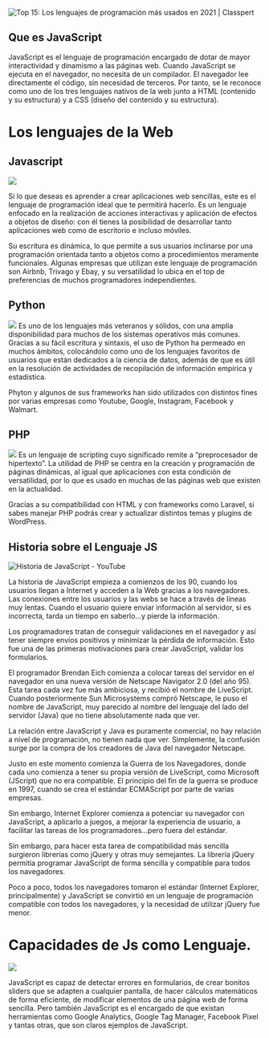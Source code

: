 ![Top 15: Los lenguajes de programación más usados en 2021 | Classpert](https://thumbor.classpert.com/4JH6NFz2nHJqbDi1cvUAno4knSE=/768x0/https%3A%2F%2Fclspt-uploads-prd.s3.us-east-1.amazonaws.com%2Funsigned%2Fpost__lenguajes-de-programacion-mas-usados-javascript-6bea8bc537ddfa2dea3bb497f4552750.jpg)



## Que es JavaScript

JavaScript es el lenguaje de programación encargado de dotar de mayor interactividad y dinamismo a las páginas web. Cuando JavaScript se ejecuta en el navegador, no necesita de un compilador. El navegador lee directamente el código, sin necesidad de terceros. Por tanto, se le reconoce como uno de los tres lenguajes nativos de la web junto a HTML (contenido y su estructura) y a CSS (diseño del contenido y su estructura).

  

# Los lenguajes de la Web

  

## **Javascript**
![](https://www.syloper.com/wp-content/uploads/js.png)

Si lo que deseas es aprender a crear aplicaciones web sencillas, este es el lenguaje de programación ideal que te permitirá hacerlo. Es un lenguaje enfocado en la realización de acciones interactivas y aplicación de efectos a objetos de diseño: con él tienes la posibilidad de desarrollar tanto aplicaciones web como de escritorio e incluso móviles.

  

Su escritura es dinámica, lo que permite a sus usuarios inclinarse por una programación orientada tanto a objetos como a procedimientos meramente funcionales. Algunas empresas que utilizan este lenguaje de programación son Airbnb, Trivago y Ebay, y su versatilidad lo ubica en el top de preferencias de muchos programadores independientes.

  

## **Python**

![](https://i1.wp.com/unaaldia.hispasec.com/wp-content/uploads/2019/09/Captura-de-pantalla-de-2019-09-07-04-06-35.png?fit=983%2C633&ssl=1)
Es uno de los lenguajes más veteranos y sólidos, con una amplia disponibilidad para muchos de los sistemas operativos más comunes. Gracias a su fácil escritura y sintaxis, el uso de Python ha permeado en muchos ámbitos, colocándolo como uno de los lenguajes favoritos de usuarios que están dedicados a la ciencia de datos, además de que es útil en la resolución de actividades de recopilación de información empírica y estadística.

  

Phyton y algunos de sus frameworks han sido utilizados con distintos fines por varias empresas como Youtube, Google, Instagram, Facebook y Walmart.

  
  
  

## **PHP**

![](https://cosasdedevs.com/media/sections/images/python.png)
Es un lenguaje de scripting cuyo significado remite a “preprocesador de hipertexto”. La utilidad de PHP se centra en la creación y programación de páginas dinámicas, al igual que aplicaciones con esta condición de versatilidad, por lo que es usado en muchas de las páginas web que existen en la actualidad.

  

Gracias a su compatibilidad con HTML y con frameworks como Laravel, si sabes manejar PHP podrás crear y actualizar distintos temas y plugins de WordPress.

  
  
  
  

## Historia sobre el Lenguaje JS

  ![Historia de JavaScript - YouTube](https://i.ytimg.com/vi/i18gWXhv5aA/maxresdefault.jpg)

La historia de JavaScript empieza a comienzos de los 90, cuando los usuarios llegan a Internet y acceden a la Web gracias a los navegadores. Las conexiones entre los usuarios y las webs se hace a través de líneas muy lentas. Cuando el usuario quiere enviar información al servidor, si es incorrecta, tarda un tiempo en saberlo…y pierde la información.

  

Los programadores tratan de conseguir validaciones en el navegador y así tener siempre envíos positivos y minimizar la pérdida de información. Esto fue una de las primeras motivaciones para crear JavaScript, validar los formularios.

  

El programador Brendan Eich comienza a colocar tareas del servidor en el navegador en una nueva versión de Netscape Navigator 2.0 (del año 95). Esta tarea cada vez fue más ambiciosa, y recibió el nombre de LiveScript. Cuando posteriormente Sun Microsystems compró Netscape, le puso el nombre de JavaScript, muy parecido al nombre del lenguaje del lado del servidor (Java) que no tiene absolutamente nada que ver.

  

La relación entre JavaScript y Java es puramente comercial, no hay relación a nivel de programación, no tienen nada que ver. Simplemente, la confusión surge por la compra de los creadores de Java del navegador Netscape.

Justo en este momento comienza la Guerra de los Navegadores, donde cada uno comienza a tener su propia versión de LiveScript, como Microsoft (JScript) que no era compatible. El principio del fin de la guerra se produce en 1997, cuando se crea el estándar ECMAScript por parte de varias empresas.

  

Sin embargo, Internet Explorer comienza a potenciar su navegador con JavaScript, a aplicarlo a juegos, a mejorar la experiencia de usuario, a facilitar las tareas de los programadores…pero fuera del estándar.

  

Sin embargo, para hacer esta tarea de compatibilidad más sencilla surgieron librerías como jQuery y otras muy semejantes. La librería jQuery permitía programar JavaScript de forma sencilla y compatible para todos los navegadores.

  

Poco a poco, todos los navegadores tomaron el estándar (Internet Explorer, principalmente) y JavaScript se convirtió en un lenguaje de programación compatible con todos los navegadores, y la necesidad de utilizar jQuery fue menor.

# Capacidades de Js como Lenguaje.
![](https://revo300.academy/wp-content/uploads/2019/12/js.jpg)

JavaScript es capaz de detectar errores en formularios, de crear bonitos sliders que se adapten a cualquier pantalla, de hacer cálculos matemáticos de forma eficiente, de modificar elementos de una página web de forma sencilla. Pero también JavaScript es el encargado de que existan herramientas como Google Analytics, Google Tag Manager, Facebook Pixel y tantas otras, que son claros ejemplos de JavaScript.

  


